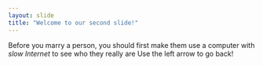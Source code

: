 ```yaml
---
layout: slide
title: "Welcome to our second slide!"
---
```

Before you marry a person, you should first make them use a computer with *slow Internet* to see who they really are
Use the left arrow to go back!
